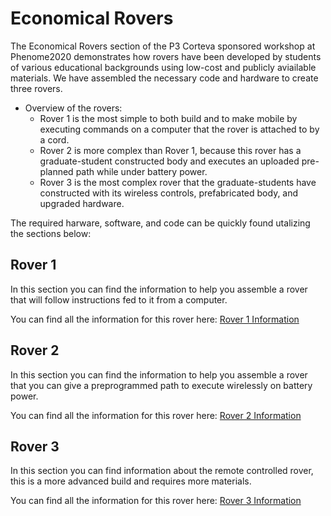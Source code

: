 # Economical Rovers

The Economical Rovers section of the P3 Corteva sponsored workshop at Phenome2020 demonstrates how rovers have been developed by students of various educational backgrounds using low-cost and publicly aviailable materials. We have assembled the necessary code and hardware to create three rovers. 

* Overview of the rovers:
    + Rover 1 is the most simple to both build and to make mobile by executing commands on a computer that the rover is attached to by a cord.
    + Rover 2 is more complex than Rover 1, because this rover has a graduate-student constructed body and executes an uploaded pre-planned path while under battery power. 
    + Rover 3 is the most complex rover that the graduate-students have constructed with its wireless controls, prefabricated body, and upgraded hardware.

<!--
This section of workshop is focused on the use of rovers assembled using resources that can be obtained at relatively low-cost. Below you will find three different sections covering the different types of rovers that were on display at the workshop. The first section is for the smaller rover that was fed commands from a computer and then executed those commands. The second section covers the rover that had code uploaded and could execute a pre-planned path when supplied with battery power. The final section is a more advanced rover that is controlled from a controller wirelessly and has a more complex set up.
-->


The required harware, software, and code can be quickly found utalizing the sections below:

## Rover 1

In this section you can find the information to help you assemble a rover that will follow instructions fed to it from a computer.

You can find all the information for this rover here: [Rover 1 Information](./P3-Rover-1)

## Rover 2

In this section you can find the information to help you assemble a rover that you can give a preprogrammed path to execute wirelessly on battery power.

You can find all the information for this rover here: [Rover 2 Information](./P3-Rover-2)

## Rover 3

In this section you can find information about the remote controlled rover, this is a more advanced build and requires more materials.

You can find all the information for this rover here: [Rover 3 Information](./P3-Rover-3)
